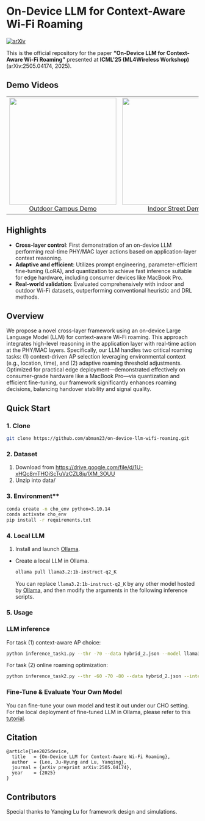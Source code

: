 # On-Device LLM for Context-Aware Wi-Fi Roaming
[![arXiv](https://img.shields.io/badge/arXiv-2505.04174-b31b1b.svg)](https://arxiv.org/abs/2505.04174)

This is the official repository for the paper **“On-Device LLM for Context-Aware Wi-Fi Roaming”** presented at **ICML'25 (ML4Wireless Workshop)** (arXiv:2505.04174, 2025).

## Demo Videos
<table>
  <tr>
    <td align="center">
      <a href="https://www.youtube.com/watch?v=U9QFzw7fJMQ">
        <img src="https://img.youtube.com/vi/U9QFzw7fJMQ/0.jpg" width="280"><br>
        Outdoor Campus Demo
      </a>
    </td>
    <td align="center">
      <a href="https://www.youtube.com/watch?v=UR13hyJkE8k">
        <img src="https://img.youtube.com/vi/UR13hyJkE8k/0.jpg" width="280"><br>
        Indoor Street Demo
      </a>
    </td>
  </tr>
</table>

## Highlights

- **Cross-layer control**: First demonstration of an on-device LLM performing real-time PHY/MAC layer actions based on application-layer context reasoning.
- **Adaptive and efficient**: Utilizes prompt engineering, parameter-efficient fine-tuning (LoRA), and quantization to achieve fast inference suitable for edge hardware, including consumer devices like MacBook Pro.
- **Real-world validation**: Evaluated comprehensively with indoor and outdoor Wi-Fi datasets, outperforming conventional heuristic and DRL methods.

## Overview

We propose a novel cross-layer framework using an on-device Large Language Model (LLM) for context-aware Wi-Fi roaming. This approach integrates high-level reasoning in the application layer with real-time action at the PHY/MAC layers. Specifically, our LLM handles two critical roaming tasks: (1) context-driven AP selection leveraging environmental context (e.g., location, time), and (2) adaptive roaming threshold adjustments. Optimized for practical edge deployment—demonstrated effectively on consumer-grade hardware like a MacBook Pro—via quantization and efficient fine-tuning, our framework significantly enhances roaming decisions, balancing handover stability and signal quality.

## Quick Start

### 1. Clone
   ```sh
   git clone https://github.com/abman23/on-device-llm-wifi-roaming.git
   ```

### 2. Dataset
1. Download from https://drive.google.com/file/d/1U-xHQc8mTHOiScTuVzCZL8ju1XM_3OUU
2. Unzip into data/

### 3. Environment**
   ```sh
   conda create -n cho_env python=3.10.14
   conda activate cho_env
   pip install -r requirements.txt
   ```

### 4. **Local LLM**
1. Install and launch [Ollama](https://ollama.com/).
- Create a local LLM in Ollama.
    ```sh
    ollama pull llama3.2:1b-instruct-q2_K
    ```
  You can replace `llama3.2:1b-instruct-q2_K` by any other model hosted by [Ollama](https://ollama.com/search), and then modify the arguments in the following inference scripts.
  
### 5. Usage

### LLM inference
For task (1) context-aware AP choice:
   ```sh
   python inference_task1.py --thr -70 --data hybrid_2.json --model llama3.2:1b-instruct-q2_K
   ```
For task (2) online roaming optimization:
   ```sh
   python inference_task2.py --thr -60 -70 -80 --data hybrid_2.json --interval 30 --model llama3.2:1b-instruct-q2_K
   ```

### Fine-Tune & Evaluate Your Own Model
You can fine-tune your own model and test it out under our CHO setting.
For the local deployment of fine-tuned LLM in Ollama, please refer to this [tutorial](https://github.com/ollama/ollama/blob/main/docs/import.md).

## Citation
```
@article{lee2025device,
  title   = {On-Device LLM for Context-Aware Wi-Fi Roaming},
  author  = {Lee, Ju-Hyung and Lu, Yanqing},
  journal = {arXiv preprint arXiv:2505.04174},
  year    = {2025}
}
```


## Contributors
Special thanks to Yanqing Lu for framework design and simulations.
